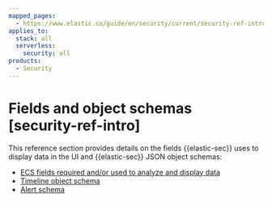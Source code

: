 ```yaml
---
mapped_pages:
  - https://www.elastic.co/guide/en/security/current/security-ref-intro.html
applies_to:
  stack: all
  serverless:
    security: all
products:
  - Security
---
```


# Fields and object schemas [security-ref-intro]

This reference section provides details on the fields {{elastic-sec}} uses to display data in the UI and {{elastic-sec}} JSON object schemas:

* [ECS fields required and/or used to analyze and display data](/reference/security/fields-and-object-schemas/siem-field-reference.md)
* [Timeline object schema](/reference/security/fields-and-object-schemas/timeline-object-schema.md)
* [Alert schema](/reference/security/fields-and-object-schemas/alert-schema.md)

